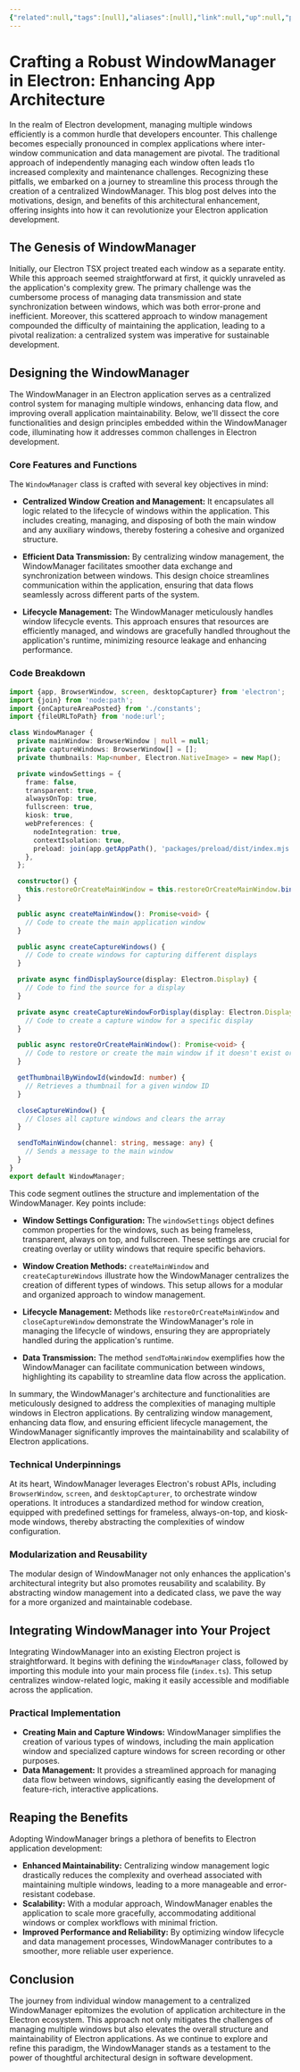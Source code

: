 ```yaml
---
{"related":null,"tags":[null],"aliases":[null],"link":null,"up":null,"persona":null,"index":null,"date_created":"2024-02-10","date_modified":"2024-04-14","dg-publish":true,"permalink":"/encounters/crafting-a-robust-window-manager-in-electron-enhancing-app-architecture/","dgPassFrontmatter":true,"noteIcon":"1","created":"2024-02-10T23:36:53.062+09:00","updated":"2024-04-14T10:57:14.827+09:00"}
---
```


# Crafting a Robust WindowManager in Electron: Enhancing App Architecture

In the realm of Electron development, managing multiple windows efficiently is a common hurdle that developers encounter. This challenge becomes especially pronounced in complex applications where inter-window communication and data management are pivotal. The traditional approach of independently managing each window often leads t1o increased complexity and maintenance challenges. Recognizing these pitfalls, we embarked on a journey to streamline this process through the creation of a centralized WindowManager. This blog post delves into the motivations, design, and benefits of this architectural enhancement, offering insights into how it can revolutionize your Electron application development.

## The Genesis of WindowManager

Initially, our Electron TSX project treated each window as a separate entity. While this approach seemed straightforward at first, it quickly unraveled as the application's complexity grew. The primary challenge was the cumbersome process of managing data transmission and state synchronization between windows, which was both error-prone and inefficient. Moreover, this scattered approach to window management compounded the difficulty of maintaining the application, leading to a pivotal realization: a centralized system was imperative for sustainable development.

## Designing the WindowManager

The WindowManager in an Electron application serves as a centralized control system for managing multiple windows, enhancing data flow, and improving overall application maintainability. Below, we'll dissect the core functionalities and design principles embedded within the WindowManager code, illuminating how it addresses common challenges in Electron development.

### Core Features and Functions

The `WindowManager` class is crafted with several key objectives in mind:

- **Centralized Window Creation and Management:** It encapsulates all logic related to the lifecycle of windows within the application. This includes creating, managing, and disposing of both the main window and any auxiliary windows, thereby fostering a cohesive and organized structure.

- **Efficient Data Transmission:** By centralizing window management, the WindowManager facilitates smoother data exchange and synchronization between windows. This design choice streamlines communication within the application, ensuring that data flows seamlessly across different parts of the system.

- **Lifecycle Management:** The WindowManager meticulously handles window lifecycle events. This approach ensures that resources are efficiently managed, and windows are gracefully handled throughout the application's runtime, minimizing resource leakage and enhancing performance.

### Code Breakdown

```typescript
import {app, BrowserWindow, screen, desktopCapturer} from 'electron';
import {join} from 'node:path';
import {onCaptureAreaPosted} from './constants';
import {fileURLToPath} from 'node:url';

class WindowManager {
  private mainWindow: BrowserWindow | null = null;
  private captureWindows: BrowserWindow[] = [];
  private thumbnails: Map<number, Electron.NativeImage> = new Map();

  private windowSettings = {
    frame: false,
    transparent: true,
    alwaysOnTop: true,
    fullscreen: true,
    kiosk: true,
    webPreferences: {
      nodeIntegration: true,
      contextIsolation: true,
      preload: join(app.getAppPath(), 'packages/preload/dist/index.mjs'),
    },
  };

  constructor() {
    this.restoreOrCreateMainWindow = this.restoreOrCreateMainWindow.bind(this);
  }

  public async createMainWindow(): Promise<void> {
    // Code to create the main application window
  }

  public async createCaptureWindows() {
    // Code to create windows for capturing different displays
  }

  private async findDisplaySource(display: Electron.Display) {
    // Code to find the source for a display
  }

  private async createCaptureWindowForDisplay(display: Electron.Display, thumbnail: Electron.NativeImage) {
    // Code to create a capture window for a specific display
  }

  public async restoreOrCreateMainWindow(): Promise<void> {
    // Code to restore or create the main window if it doesn't exist or is destroyed
  }

  getThumbnailByWindowId(windowId: number) {
    // Retrieves a thumbnail for a given window ID
  }

  closeCaptureWindow() {
    // Closes all capture windows and clears the array
  }

  sendToMainWindow(channel: string, message: any) {
    // Sends a message to the main window
  }
}
export default WindowManager;
```

This code segment outlines the structure and implementation of the WindowManager. Key points include:

- **Window Settings Configuration:** The `windowSettings` object defines common properties for the windows, such as being frameless, transparent, always on top, and fullscreen. These settings are crucial for creating overlay or utility windows that require specific behaviors.

- **Window Creation Methods:** `createMainWindow` and `createCaptureWindows` illustrate how the WindowManager centralizes the creation of different types of windows. This setup allows for a modular and organized approach to window management.

- **Lifecycle Management:** Methods like `restoreOrCreateMainWindow` and `closeCaptureWindow` demonstrate the WindowManager's role in managing the lifecycle of windows, ensuring they are appropriately handled during the application's runtime.

- **Data Transmission:** The method `sendToMainWindow` exemplifies how the WindowManager can facilitate communication between windows, highlighting its capability to streamline data flow across the application.

In summary, the WindowManager's architecture and functionalities are meticulously designed to address the complexities of managing multiple windows in Electron applications. By centralizing window management, enhancing data flow, and ensuring efficient lifecycle management, the WindowManager significantly improves the maintainability and scalability of Electron applications.
### Technical Underpinnings

At its heart, WindowManager leverages Electron's robust APIs, including `BrowserWindow`, `screen`, and `desktopCapturer`, to orchestrate window operations. It introduces a standardized method for window creation, equipped with predefined settings for frameless, always-on-top, and kiosk-mode windows, thereby abstracting the complexities of window configuration.

### Modularization and Reusability

The modular design of WindowManager not only enhances the application's architectural integrity but also promotes reusability and scalability. By abstracting window management into a dedicated class, we pave the way for a more organized and maintainable codebase.

## Integrating WindowManager into Your Project

Integrating WindowManager into an existing Electron project is straightforward. It begins with defining the `WindowManager` class, followed by importing this module into your main process file (`index.ts`). This setup centralizes window-related logic, making it easily accessible and modifiable across the application.

### Practical Implementation

- **Creating Main and Capture Windows:** WindowManager simplifies the creation of various types of windows, including the main application window and specialized capture windows for screen recording or other purposes.
- **Data Management:** It provides a streamlined approach for managing data flow between windows, significantly easing the development of feature-rich, interactive applications.

## Reaping the Benefits

Adopting WindowManager brings a plethora of benefits to Electron application development:

- **Enhanced Maintainability:** Centralizing window management logic drastically reduces the complexity and overhead associated with maintaining multiple windows, leading to a more manageable and error-resistant codebase.
- **Scalability:** With a modular approach, WindowManager enables the application to scale more gracefully, accommodating additional windows or complex workflows with minimal friction.
- **Improved Performance and Reliability:** By optimizing window lifecycle and data management processes, WindowManager contributes to a smoother, more reliable user experience.

## Conclusion

The journey from individual window management to a centralized WindowManager epitomizes the evolution of application architecture in the Electron ecosystem. This approach not only mitigates the challenges of managing multiple windows but also elevates the overall structure and maintainability of Electron applications. As we continue to explore and refine this paradigm, the WindowManager stands as a testament to the power of thoughtful architectural design in software development.
